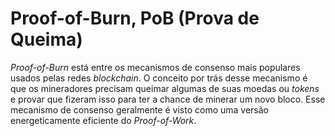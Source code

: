 # Proof-of-Burn, PoB (Prova de Queima)

_Proof-of-Burn_ está entre os mecanismos de consenso mais populares usados pelas redes _blockchain_. O conceito por trás desse mecanismo é que os mineradores precisam queimar algumas de suas moedas ou _tokens_ e provar que fizeram isso para ter a chance de minerar um novo bloco. Esse mecanismo de consenso geralmente é visto como uma versão energeticamente eficiente do _Proof-of-Work_.